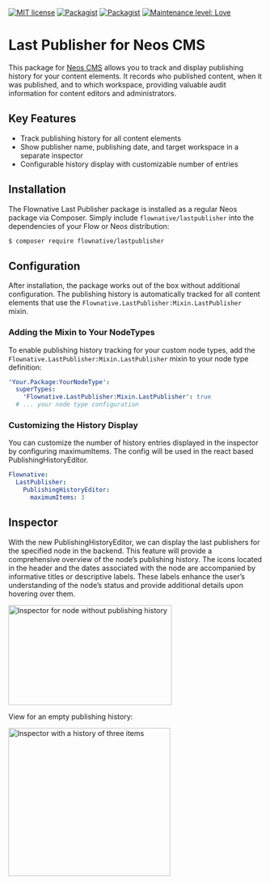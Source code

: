 [![MIT license](https://img.shields.io/badge/license-GPLV3-brightgreen.svg)](https://opensource.org/license/gpl-3-0)
[![Packagist](https://img.shields.io/packagist/v/flownative/lastpublisher.svg)](https://packagist.org/packages/flownative/lastpublisher)
[![Packagist](https://img.shields.io/packagist/dm/flownative/lastpublisher)](https://packagist.org/packages/flownative/lastpublisher)
[![Maintenance level: Love](https://img.shields.io/badge/maintenance-%E2%99%A1%E2%99%A1%E2%99%A1-ff69b4.svg)](https://www.flownative.com/en/products/open-source.html)

# Last Publisher for Neos CMS

This package for [Neos CMS](https://www.neos.io) allows you to track and display publishing history for your content elements. It records who published content, when it was published, and to which workspace, providing valuable audit information for content editors and administrators.

## Key Features

- Track publishing history for all content elements
- Show publisher name, publishing date, and target workspace in a separate inspector
- Configurable history display with customizable number of entries

## Installation

The Flownative Last Publisher package is installed as a regular Neos package via Composer. Simply include `flownative/lastpublisher` into the dependencies of your Flow or Neos distribution:

```bash
$ composer require flownative/lastpublisher
```

## Configuration

After installation, the package works out of the box without additional configuration. The publishing history is automatically tracked for all content elements that use the `Flownative.LastPublisher:Mixin.LastPublisher` mixin.

### Adding the Mixin to Your NodeTypes

To enable publishing history tracking for your custom node types, add the `Flownative.LastPublisher:Mixin.LastPublisher` mixin to your node type definition:

```yaml
'Your.Package:YourNodeType':
  superTypes:
    'Flownative.LastPublisher:Mixin.LastPublisher': true
  # ... your node type configuration
```

### Customizing the History Display

You can customize the number of history entries displayed in the inspector by configuring maximumItems.
The config will be used in the react based PublishingHistoryEditor.

```yaml
Flownative:
  LastPublisher:
    PublishingHistoryEditor:
      maximumItems: 3
```

## Inspector 

With the new PublishingHistoryEditor, we can display the last publishers for the specified node in the backend. This feature will provide a comprehensive overview of the node’s publishing history.
The icons located in the header and the dates associated with the node are accompanied by informative titles or descriptive labels. These labels enhance the user’s understanding of the node’s status and provide additional details upon hovering over them.

<img width="323" height="198" alt="Inspector for node without publishing history" src="https://github.com/user-attachments/assets/8bfeed60-12f0-4d56-875e-32859ad7cd74" />

View for an empty publishing history:

<img width="320" height="293" alt="Inspector with a history of three items" src="https://github.com/user-attachments/assets/68979d51-9388-4060-9e0f-ffd40cad97e2" />
